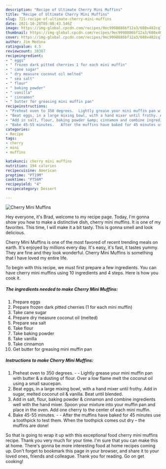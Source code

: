 ```yaml
---
description: "Recipe of Ultimate Cherry Mini Muffins"
title: "Recipe of Ultimate Cherry Mini Muffins"
slug: 721-recipe-of-ultimate-cherry-mini-muffins
date: 2021-10-28T05:08:43.546Z
image: https://img-global.cpcdn.com/recipes/9ec9998886bf12a3/680x482cq70/cherry-mini-muffins-recipe-main-photo.jpg
thumbnail: https://img-global.cpcdn.com/recipes/9ec9998886bf12a3/680x482cq70/cherry-mini-muffins-recipe-main-photo.jpg
cover: https://img-global.cpcdn.com/recipes/9ec9998886bf12a3/680x482cq70/cherry-mini-muffins-recipe-main-photo.jpg
author: Jim Medina
ratingvalue: 4.5
reviewcount: 38387
recipeingredient:
- " eggs"
- " frozen dark pitted cherries 1 for each mini muffin"
- " cane sugar"
- " dry measure coconut oil melted"
- " sea salt"
- " flour"
- " baking powder"
- " vanilla"
- " cinnamon"
- " butter for greasing mini muffin pan"
recipeinstructions:
- "Preheat oven to 350 degrees.  Lightly grease your mini muffin pan with butter &amp; a dusting of flour. Over a low flame melt the coconut oil using a small saucepan."
- "Beat eggs, in a large mixing bowl, with a hand mixer until frothy. Add in sugar, melted coconut oil &amp; vanilla. Beat until blended."
- "Add in salt, flour, baking powder &amp; cinnamon and combine ingredients well with the hand mixer. Spoon your mixture into your muffin pan and place in the oven. Add one cherry to the center of each mini muffin."
- "Bake 45-55 minutes.   After the muffins have baked for 45 minutes use a toothpick to test them. When the toothpick comes out dry – the muffins are done!"
categories:
- Recipe
tags:
- cherry
- mini
- muffins

katakunci: cherry mini muffins 
nutrition: 194 calories
recipecuisine: American
preptime: "PT19M"
cooktime: "PT56M"
recipeyield: "4"
recipecategory: Dessert

---
```



![Cherry Mini Muffins](https://img-global.cpcdn.com/recipes/9ec9998886bf12a3/680x482cq70/cherry-mini-muffins-recipe-main-photo.jpg)

Hey everyone, it's Brad, welcome to my recipe page. Today, I'm gonna show you how to make a distinctive dish, cherry mini muffins. It is one of my favorites. This time, I will make it a bit tasty. This is gonna smell and look delicious.



Cherry Mini Muffins is one of the most favored of recent trending meals on earth. It's enjoyed by millions every day. It's easy, it's fast, it tastes yummy. They are fine and they look wonderful. Cherry Mini Muffins is something that I have loved my entire life.


To begin with this recipe, we must first prepare a few ingredients. You can have cherry mini muffins using 10 ingredients and 4 steps. Here is how you cook it.

<!--inarticleads1-->

##### The ingredients needed to make Cherry Mini Muffins:

1. Prepare  eggs
1. Prepare  frozen dark pitted cherries (1 for each mini muffin)
1. Take  cane sugar
1. Prepare  dry measure coconut oil (melted)
1. Prepare  sea salt
1. Take  flour
1. Take  baking powder
1. Take  vanilla
1. Take  cinnamon
1. Get  butter for greasing mini muffin pan




<!--inarticleads2-->

##### Instructions to make Cherry Mini Muffins:

1. Preheat oven to 350 degrees. -  - Lightly grease your mini muffin pan with butter &amp; a dusting of flour. Over a low flame melt the coconut oil using a small saucepan.
1. Beat eggs, in a large mixing bowl, with a hand mixer until frothy. Add in sugar, melted coconut oil &amp; vanilla. Beat until blended.
1. Add in salt, flour, baking powder &amp; cinnamon and combine ingredients well with the hand mixer. Spoon your mixture into your muffin pan and place in the oven. Add one cherry to the center of each mini muffin.
1. Bake 45-55 minutes.  -  - After the muffins have baked for 45 minutes use a toothpick to test them. When the toothpick comes out dry – the muffins are done!




So that is going to wrap it up with this exceptional food cherry mini muffins recipe. Thank you very much for your time. I'm sure that you can make this at home. There's gonna be more interesting food at home recipes coming up. Don't forget to bookmark this page in your browser, and share it to your loved ones, friends and colleague. Thank you for reading. Go on get cooking!
